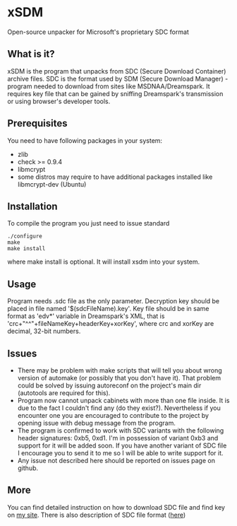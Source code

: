 xSDM
====

Open-source unpacker for Microsoft's proprietary SDC format

What is it?
-----------
xSDM is the program that unpacks from SDC (Secure Download Container) archive files. SDC is the format used by SDM (Secure Download Manager) - program needed to download from sites like MSDNAA/Dreamspark. It requires key file that can be gained by sniffing Dreamspark's transmission or using browser's developer tools.

Prerequisites
-------------
You need to have following packages in your system:
- zlib
- check >= 0.9.4
- libmcrypt
- some distros may require to have additional packages installed like libmcrypt-dev (Ubuntu)

Installation
------------

To compile the program you just need to issue standard
```
./configure
make
make install
```
where make install is optional. It will install xsdm into your system.

Usage
-----
Program needs .sdc file as the only parameter. Decryption key should be placed in file named '$(sdcFileName).key'. Key file should be in same format as 'edv*' variable in Dreamspark's XML, that is 'crc+"^^"+fileNameKey+headerKey+xorKey', where crc and xorKey are decimal, 32-bit numbers.

Issues
------
* There may be problem with make scripts that will tell you about wrong version of automake (or possibly that you don't have it). That problem could be solved by issuing autoreconf on the project's main dir (autotools are required for this).
* Program now cannot unpack cabinets with more than one file inside. It is due to the fact I couldn't find any (do they exist?). Nevertheless if you encounter one you are encouraged to contribute to the project by opening issue with debug message from the program.
* The program is confirmed to work with SDC variants with the following header signatures: 0xb5, 0xd1. I'm in possession of variant 0xb3 and support for it will be added soon. If you have another variant of SDC file I encourage you to send it to me so I will be able to write support for it.
* Any issue not described here should be reported on issues page on github.

More
----
You can find detailed instruction on how to download SDC file and find key on [my site](http://v3l0c1r4pt0r.tk/2014/06/01/how-to-download-from-dreamspark-bypassing-secure-download-manager/). There is also description of SDC file format ([here](http://v3l0c1r4pt0r.tk/2014/06/22/sdc-file-format-description-and-security-analysis-of-sdm/))
